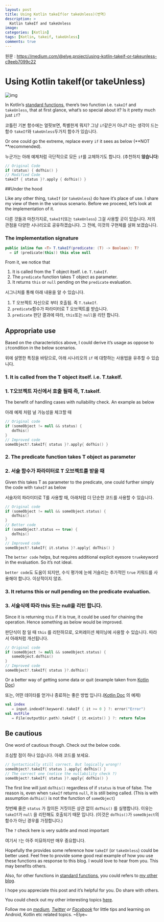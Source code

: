 ```yaml
---
layout: post
title: Using Kotlin takeIf(or takeUnless)(번역)
description: >
  Kotlin takeIf and takeUnless
image: 
categories: [Kotlin]
tags: [Kotlin, takeif, takeUnless]
comments: true
---
```


원문 : <https://medium.com/@elye.project/using-kotlin-takeif-or-takeunless-c9eeb7099c22>


# Using Kotlin takeIf(or takeUnless)

![img](https://cdn-images-1.medium.com/max/1600/1*HyevTu9l1QUBcWJ6Vx9ThQ.png)

In Kotlin’s [standard functions](https://github.com/JetBrains/kotlin/blob/master/libraries/stdlib/src/kotlin/util/Standard.kt), there’s two function i.e. `takeIf` and `takeUnless`, that at first glance, what’s so special about it? Is it pretty much just `if`?

코틀린 기본 함수에는 얼핏보면, 특별한게 뭐지? 그냥 `if`같은거 아냐? 라는 생각이 드는 함수 `takeIf`와 `takeUnless`두가지 함수가 있습니다.


Or one could go the extreme, replace every `if` it sees as below (**NOT **recommended).

누군가는 아래 예제처럼 극단적으로 모든 `if`를 교체하기도 합니다. (추천하지 **않습니다**)

```kotlin
// Original Code
if (status) { doThis() }
// Modified Code
takeIf { status }?.apply { doThis() }
```



##Under the hood 

Like any other thing, `takeIf` (or `takeUnless`) do have it’s place of use. I share my view of them in the various scenario. Before we proceed, let’s look at the implementation of it.

다른 것들과 마찬가지로, `takeIf`(또는 `takeUnless`) 그걸 사용할 곳이 있습니다. 저의 관점을 다양한 시나리오로 공유하겠습니다. 그 전에, 이것의 구현체를 살펴 보겠습니다.

### The implementation signature

```kotlin
public inline fun <T> T.takeIf(predicate: (T) -> Boolean): T?
  = if (predicate(this)) this else null
```

From it, we notice that

1. It is called from the T object itself. i.e. `T.takeIf`.
2. The `predicate` function takes T object as parameter.
3. It returns `this` or `null` pending on the `predicate` evaluation.

시그니처를 통해 아래 내용을 알 수 있습니다.

1. T 오브젝트 자신으로 부터 호출됨. 즉 `T.takeIf`.
2. `predicate`함수가 파라미터로 T 오브젝트를 받습니다.
3. `predicate` 판단 결과에 따라, `this`또는 `null`을 리턴 합니다.



## Appropriate use

Based on the characteristics above, I could derive it’s usage as oppose to `if`condition in the below scenarios.

위에 설명한 특징을 바탕으로, 아래 시나리오의 `if` 에 대항하는 사용법을 유추할 수 있습니다.

### 1. It is called from the T object itself. i.e. T.takeIf.

### 1. T오브젝트 자신에서 호출 될때 즉, T.takeIf.

The benefit of handling cases with nullability check. An example as below

아래 예제 처럼 널 가능성을 체크할 때 

```kotlin
// Original code
if (someObject != null && status) {
   doThis()
}
// Improved code
someObject?.takeIf{ status }?.apply{ doThis() }
```



### 2. The predicate function takes T object as parameter

### 2. 서술 함수가 파라미터로 T 오브젝트를 받을 때 

Given this takes T as parameter to the predicate, one could further simply the code with `takeIf` as below

서술자의 파라미터로 T를 사용할 때, 아래처럼 더 단순한 코드를 사용할 수 있습니다.

```kotlin
// Original code
if (someObject != null && someObject.status) {
   doThis()
}
// Better code
if (someObject?.status == true) {
   doThis()
}
// Improved code
someObject?.takeIf{ it.status }?.apply{ doThis() }
```

The `better code` helps, but requires additional explicit eyesore `true`keyword in the evaluation. So it’s not ideal.

`better code`도 도움이 되지만, 수식 평가에 눈에 거슬리는 추가적인 `true` 키워드를 사용해야 합니다. 이상적이지 않죠.



### 3. It returns this or null pending on the predicate evaluation.

### 3. 서술식에 따라 this 또는 null을 리턴 합니다.

Since it is returning `this` if it is true, it could be used for chaining the operation. Hence something as below would be improved.

판단식이 참 일 때 `this` 를 리턴하므로, 오퍼레이션 체이닝에 사용할 수 있습니다. 따라서 아래처럼 개선됩니다.

```kotlin
// Original code
if (someObject != null && someObject.status) {
   someObject.doThis()
}
// Improved code
someObject?.takeIf{ status }?.doThis()
```

Or a better way of getting some data or quit (example taken from [Kotlin Doc](https://kotlinlang.org/docs/reference/whatsnew11.html#also-takeif-and-takeunless))

또는, 어떤 데이타를 얻거나 종료하는 좋은 방법 입니다.([Kotlin Doc](https://kotlinlang.org/docs/reference/whatsnew11.html#also-takeif-and-takeunless) 의 예제)

```kotlin
val index 
   = input.indexOf(keyword).takeIf { it >= 0 } ?: error("Error")
val outFile 
   = File(outputDir.path).takeIf { it.exists() } ?: return false
```



## Be cautious

One word of cautious though. Check out the below code.

조심할 점이 하나 있습니다. 아래 코드를 보세요.

```kotlin
// Syntactically still correct. But logically wrong!!
someObject?.takeIf{ status }.apply{ doThis() }
// The correct one (notice the nullability check ?)
someObject?.takeIf{ status }?.apply{ doThis() }
```

The first line will just `doThis()` regardless of if `status` is true of false. The reason is, even when `takeIf` returns `null`, it is still being called. (This is with assumption `doThis()` is not the function of `someObject`)

첫번째 줄은 `status` 가 참이든 거짓이든 상관 없이 `doThis()` 를 실행합니다. 이유는 `takeIf`가 `null` 을 리턴해도 호출되기 때문 입니다. (이것은 `doThis()`가 `someObject`의 함수가 아닌 경우를 가정합니다.)

The `?` check here is very subtle and most important

여기서 `?`는 아주 미묘하지만 매우 중요합니다.



Hopefully the provides some reference how `takeIf` (or `takeUnless`) could be better used. Feel free to provide some good real example of how you use these functions as response to this blog. I would love to hear from you. This may benefits others.

Also, for other functions in [standard functions](https://github.com/JetBrains/kotlin/blob/master/libraries/stdlib/src/kotlin/util/Standard.kt), you could refers to [my other blog](https://android.jlelse.eu/mastering-kotlin-standard-functions-run-with-let-also-and-apply-9cd334b0ef84).



I hope you appreciate this post and it’s helpful for you. Do share with others.

You could check out my other interesting topics [here](https://medium.com/@elye.project/).

Follow me on [*medium*](https://medium.com/@elye.project)*,* [*Twitter*](https://twitter.com/elye_project) *or* [*Facebook*](https://www.facebook.com/elyeproj/) for little tips and learning on Android, Kotlin etc related topics. ~Elye~

